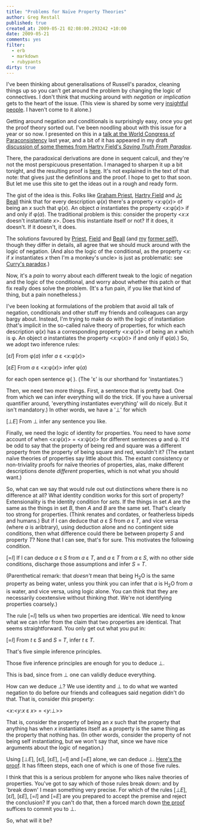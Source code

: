 ```yaml
---
title: "Problems for Naïve Property Theories"
author: Greg Restall
published: true
created_at: 2009-05-21 02:08:00.293242 +10:00
date: 2009-05-21 
comments: yes
filter:
  - erb
  - markdown
  - rubypants
dirty: true
---
```

I've been thinking about generalisations of Russell's paradox, cleaning things up so you can't get around the problem by changing the logic of connectives. I don't think that mucking around with *negation* or *implication* gets to the heart of the issue.  (This view is shared by some very [insightful](http://cognet.mit.edu/library/books/view?isbn=0262071444) [people](http://dx.doi.org/10.1007/s11225-009-9177-2).  I haven't come to it alone.)  

Getting around negation and conditionals is surprisingly easy, once you get the proof theory sorted out.  I've been noodling about with this issue for a year or so now.  I presented on this in a [talk at the World Congress of Paraconsistency](http://consequently.org/writing/adnct/) last year, and a bit of it has appeared in my draft [discussion of some themes from Hartry Field's *Saving Truth From Paradox*](http://consequently.org/writing/stp/). 

There, the paradoxical derivations are done in sequent calculi, and they're not the most perspicuous presentation.  I managed to sharpen it up a bit tonight, and the resulting proof is [here](http://consequently.org/papers/bang.pdf).  It's not explained in the text of that note: that gives just the definitions and the proof. I hope to get to that soon.  But let me use this site to get the ideas out in a rough and ready form.

<!--more-->

The gist of the idea is this.  Folks like [Graham Priest](http://www.amazon.com/Contradiction-Study-Transconsistent-Graham-Priest/dp/0199263302/consequentlyorg), [Hartry Field](http://www.amazon.com/Saving-Truth-Paradox-Hartry-Field/dp/0199230757/consequentlyorg) and [Jc Beall](http://www.amazon.com/Spandrels-Truth-Jc-Beall/dp/0199268738/consequentlyorg) think that for every description &phi;(*x*) there's a property <*x*:&phi;(*x*)> of being an *x* such that &phi;(*x*).  An object *a* instantiates the property  <*x*:&phi;(*x*)> if and only if &phi;(*a*).  The traditional problem is this: consider the property <*x*:*x* doesn't instantiate *x*>.  Does this instantiate itself or not?  If it does, it doesn't.  If it doesn't, it does.

The solutions favoured by [Priest](http://www.amazon.com/Contradiction-Study-Transconsistent-Graham-Priest/dp/0199263302/consequentlyorg), [Field](http://www.amazon.com/Saving-Truth-Paradox-Hartry-Field/dp/0199230757/consequentlyorg) and [Beall](http://www.amazon.com/Spandrels-Truth-Jc-Beall/dp/0199268738/consequentlyorg) (and [my](http://consequently.org/writing/onlogics/) [former self](http://consequently.org/writing/dlpsr)), though they differ in details, all agree that we should muck around with the logic of negation.  (And also the logic of the conditional, as the property <*x*: if *x* instantiates *x* then I'm a monkey's uncle> is just as problematic: see [Curry's paradox](http://plato.stanford.edu/entries/curry-paradox/).) 

Now, it's a *pain* to worry about each different tweak to the logic of negation and the logic of the conditional, and worry about whether this patch or that fix really does solve the problem.  (It's a fun pain, if you like that kind of thing, but a pain nonetheless.)

I've been looking at formulations of the problem that avoid all talk of negation, conditionals and other stuff my friends and colleagues can argy bargy about.  Instead, I'm trying to make do with the logic of instantiation (that's implicit in the so-called na&iuml;ve theory of properties, for which each description &phi;(*x*) has a corresponding  property <*x*:&phi;(*x*)> of being an *x* which is &phi;.  An object *a* instantiates the property  <*x*:&phi;(*x*)> if and only if &phi;(*a*).)  So, we adopt two inference rules:

[&epsilon;*I*] From &phi;(*a*) infer *a* &epsilon; <*x*:&phi;(*x*)>

[&epsilon;*E*] From *a* &epsilon; <*x*:&phi;(*x*)> infer &phi;(*a*)

for each open sentence &phi;(&nbsp;).  (The '&epsilon;' is our shorthand for 'instantiates.')

Then, we need two more things.  First, a sentence that is pretty bad.  One from which we can infer everything will do the trick.  (If you have a universal quantifier around, 'everything instantiates everything' will do nicely.  But it isn't mandatory.)  In other words, we have a '&perp;' for which

[&perp;*E*]  From &perp; infer any sentence you like.

Finally, we need the logic of identity for properties.  You need to have *some* account of when <*x*:&phi;(*x*)> = <*x*:&psi;(*x*)> for different sentences &phi; and &psi;.  It'd be odd to say that the property of being red and square was a different property from the property of being square and red, wouldn't it?  (The extant na&iuml;ve theories of properties say little about this.  The extant consistency or non-triviality proofs for na&iuml;ve theories of properties, alas, make different descriptions denote *different* properties, which is not what you should want.)

So, what can we say that would rule out out distinctions where there is no difference at all?  What identity condition works for this sort of property?  Extensionality is the identity condition for *sets*.  If the things in set *A* are the same as the things in set *B*, then *A* and *B* are the same set.  That's clearly too strong for properties.  (Think renates and cordates, or featherless bipeds and humans.)  But if I can deduce that *a* &epsilon; *S* from *a* &epsilon; *T*, and vice versa (where *a* is aribtrary), using deduction alone and no contingent side conditions, then what difference could there be between property *S* and property *T*?  None that I can see, that's for sure.  This motivates the following condition.

[=*I*]  If I can deduce *a* &epsilon; *S* from *a* &epsilon; *T*, and *a* &epsilon; *T* from *a* &epsilon; *S*, with no other side conditions, discharge those assumptions and infer *S* = *T*.

(Parenthetical remark: that *doesn't* mean that being H<sub>2</sub>O is the same property as being water, unless you think you can infer that *a* is H<sub>2</sub>O  from *a* is water, and vice versa, using logic alone.  You can think that they are necessarily coextensive without thinking *that*.  We're not identifying properties coarsely.)

The rule [=*I*] tells us when two properties are identical.  We need to know what we can infer from the claim that two properties are identical.  That seems straightforward.  You only get out what you put in:

[=*I*]  From *t* &epsilon; *S* and *S* = *T*, infer *t* &epsilon; *T*.

That's five simple inference principles.  

Those five inference principles are enough for you to deduce &perp;.

This is bad, since from &perp; one can validly deduce everything.

How can we deduce &perp;?  We use identity and &perp; to do what we wanted negation to do before our friends and colleagues said negation didn't do that.  That is, consider *this* property:

<*x*:<*y*:*x* &epsilon; *x*> = <*y*:&perp;>>

That is, consider the property of being an *x* such that the property that anything has when *x* instantiates itself as a property is the same thing as the property that nothing has.  (In other words, consider the property of not being self instantiating, but we won't say that, since we have nice arguments about the logic of negation.)

Using [&perp;*E*], [&epsilon;*I*], [&epsilon;*E*], [=*I*] and [=*E*] alone, we can deduce &perp;.  [Here's the proof](http://consequently.org/papers/bang.pdf).  It has fifteen steps, each one of which is one of those five rules.

I think that this is a serious problem for anyone who likes na&iuml;ve theories of properties.  You've got to say which of those rules break down: and by 'break down' I mean something very precise.  For which of the rules [&perp;*E*], [&epsilon;*I*], [&epsilon;*E*], [=*I*] and [=*E*]  are you prepared to accept the premise and reject the conclusion?  If you can't do that, then a forced march down [the proof](http://consequently.org/papers/bang.pdf) suffices to commit you to &perp;.

So, what will it be?



